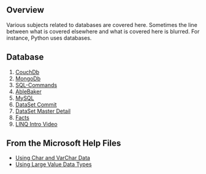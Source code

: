 ## Overview

Various subjects related to databases are covered here. Sometimes
the line between what is covered elsewhere and what is covered here
is blurred. For instance, Python uses databases.

Database
--------

1.  [CouchDb](/charlie/development/database/NoSql/CouchDb.html)
2.  [MongoDb](/charlie/development/database/NoSql/MongoDb.html)
3.  [SQL-Commands](/charlie/development/database/mssql/sql-commands.html)
4.  [AbleBaker](/charlie/development/database/able-baker.html)
5.  [MySQL](/charlie/development/database/mysql/MySql.html)
6.  [DataSet Commit](/charlie/development/database/mssql/datasets-commits.html)
7.  [DataSet Master Detail](/charlie/development/database/mssql/dataset-master-detail.html)
8.  [Facts](/charlie/development/database/facts.html)
9.  [LINQ Intro Video](/charlie/development/database/LinqIntroWeb.html)

From the Microsoft Help Files
-----------------------------

-   [Using Char and VarChar Data](http://msdn.microsoft.com/en-us/library/ms175055.aspx)
-   [Using Large Value Data Types](http://msdn.microsoft.com/en-us/library/ms178158.aspx)
